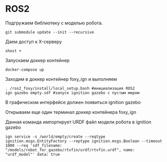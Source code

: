# ROS2
Подгружаем библиотеку с моделью робота.
```
git submodule update --init --recursive
```
Даем доступ к X-серверу
```
xhost +
```
Запускаем доккер контейнер
```
docker-compose up
```
Заходим в доккер контейнер foxy_ign и выполняем

```
. /ros2_foxy/install/local_setup.bash #инициализация ROS2
ign gazebo empty.sdf #запуск ignition gazebo с пустым миром
```
В графическом интерфейсе должен появиться ignition gazebo

Открываем еще один терминал доккер контейнера foxy_ign

Данная команда импортирует URDF файл модели робота в ignition gazebo 
```
ign service -s /world/empty/create --reqtype ignition.msgs.EntityFactory --reptype ignition.msgs.Boolean --timeout 1000 --req 'sdf_filename: "/models/robot_for_gazebo/rtvfin/urdf/rtvfin.urdf", name: "urdf_model"' data: true
```